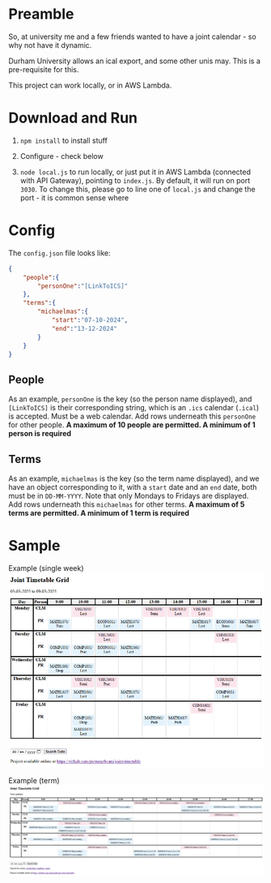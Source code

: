# Preamble

So, at university me and a few friends wanted to have a joint calendar - so why not have it dynamic.

Durham University allows an ical export, and some other unis may. This is a pre-requisite for this.

This project can work locally, or in AWS Lambda.

# Download and Run

1. `npm install` to install stuff

2. Configure - check below

3. `node local.js` to run locally, or just put it in AWS Lambda (connected with API Gateway), pointing to `index.js`. By default, it will run on port  `3030`.
To change this, please go to line one of `local.js` and change the port - it is common sense where

# Config

The `config.json` file looks like:
```json
{
    "people":{
        "personOne":"[LinkToICS]"
    },
    "terms":{
        "michaelmas":{
            "start":"07-10-2024",
            "end":"13-12-2024"
        }
    }
}
```
## People

As an example, `personOne` is the key (so the person name displayed), and `[LinkToICS]` is their corresponding string, which is an `.ics` calendar (`.ical`) is accepted. Must be a web calendar.
Add rows underneath this `personOne` for other people. **A maximum of 10 people are permitted. A minimum of 1 person is required** 

## Terms

As an example, `michaelmas` is the key (so the term name displayed), and we have an object corresponding to it, with a `start` date and an `end` date, both
must be in `DD-MM-YYYY`. Note that only Mondays to Fridays are displayed.
Add rows underneath this `michaelmas` for other terms. **A maximum of 5 terms are permitted. A minimum of 1 term is required**

# Sample

Example (single week)
![Example of the app](./assets/exampleView.png "Example")

Example (term)
![Example of the app in terms](./assets/exampleViewTerms.png "Example")
